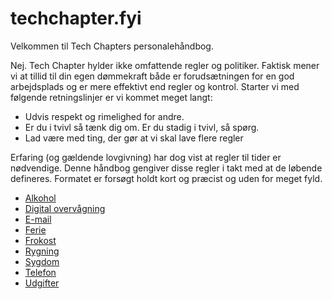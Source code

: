 # techchapter.fyi

Velkommen til Tech Chapters personalehåndbog.

Nej. Tech Chapter hylder ikke omfattende regler og politiker. Faktisk mener vi at tillid til din egen dømmekraft både er forudsætningen for en god arbejdsplads og er mere effektivt end regler og kontrol. Starter vi med følgende retningslinjer er vi kommet meget langt:

- Udvis respekt og rimelighed for andre.
- Er du i tvivl så tænk dig om. Er du stadig i tvivl, så spørg.
- Lad være med ting, der gør at vi skal lave flere regler

Erfaring (og gældende lovgivning) har dog vist at regler til tider er nødvendige. Denne håndbog gengiver disse regler i takt med at de løbende defineres. Formatet er forsøgt holdt kort og præcist og uden for meget fyld.

- [Alkohol](./alcohol.md)
- [Digital overvågning](./overvaagning.md)
- [E-mail](./email.md)
- [Ferie](./vacation.md)
- [Frokost](./launch.md)
- [Rygning](./smoking.md)
- [Sygdom](./sickness.md)
- [Telefon](./phone.md)
- [Udgifter](./expense.md)

